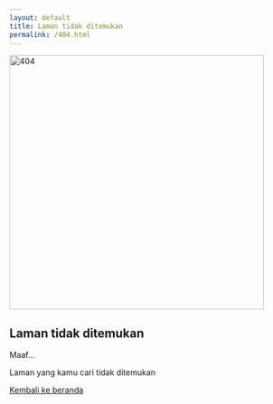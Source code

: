 ```yaml
---
layout: default
title: Laman tidak ditemukan
permalink: /404.html
---
```


<section class="lg:max-w-3xl mx-auto px-6 lg:px-10 py-6">
    <div class="text-center">
        <img src="{{ '/assets/img/404.png' | relative_url }}" alt="404" width="450" height="450" class="mx-auto w-1/2 mb-2" />
        <h1 class="sr-only">Laman tidak ditemukan</h1>
        <p class="text-2xl md:text-4xl font-bold mb-3">Maaf...</p>
        <p class="mb-8">Laman yang kamu cari tidak ditemukan</p>
        <a href="{{ site.url }}" class="button w-fit mx-auto">Kembali ke beranda</a>
    </div>
</section>